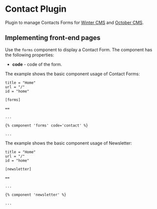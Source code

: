 # Contact Plugin

Plugin to manage Contacts Forms for [Winter CMS](https://wintercms.com/) and [October CMS](https://octobercms.com/).

## Implementing front-end pages

Use the `forms` component to display a Contact Form. The component has the following properties:

* **code** - code of the form.

The example shows the basic component usage of Contact Forms:

    title = "Home"
    url = "/"
    id = "home"

    [forms]

    ==

    ...

    {% component 'forms' code='contact' %}

    ...


The example shows the basic component usage of Newsletter:

    title = "Home"
    url = "/"
    id = "home"

    [newsletter]

    ==

    ...

    {% component 'newsletter' %}

    ...